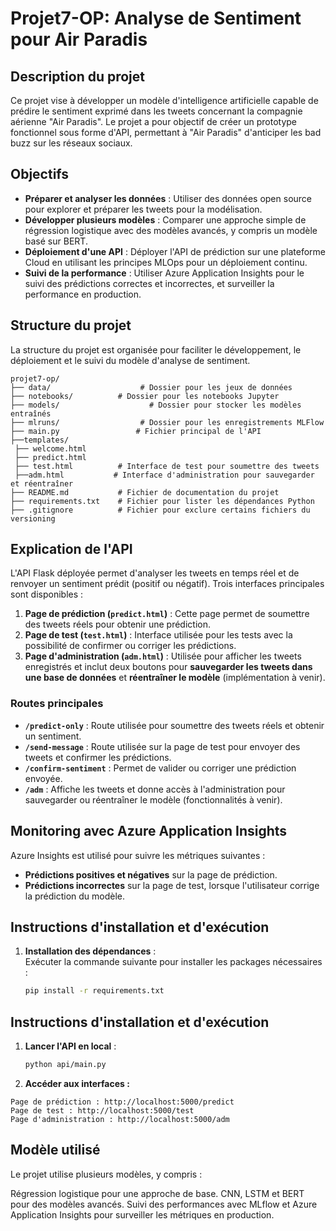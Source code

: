 # Projet7-OP: Analyse de Sentiment pour Air Paradis

## Description du projet

Ce projet vise à développer un modèle d'intelligence artificielle capable de prédire le sentiment exprimé dans les tweets concernant la compagnie aérienne "Air Paradis". Le projet a pour objectif de créer un prototype fonctionnel sous forme d'API, permettant à "Air Paradis" d'anticiper les bad buzz sur les réseaux sociaux.

## Objectifs

- **Préparer et analyser les données** : Utiliser des données open source pour explorer et préparer les tweets pour la modélisation.
- **Développer plusieurs modèles** : Comparer une approche simple de régression logistique avec des modèles avancés, y compris un modèle basé sur BERT.
- **Déploiement d'une API** : Déployer l'API de prédiction sur une plateforme Cloud en utilisant les principes MLOps pour un déploiement continu.
- **Suivi de la performance** : Utiliser Azure Application Insights pour le suivi des prédictions correctes et incorrectes, et surveiller la performance en production.

## Structure du projet

La structure du projet est organisée pour faciliter le développement, le déploiement et le suivi du modèle d'analyse de sentiment.



```plaintext
projet7-op/ 
├── data/ 			   	     # Dossier pour les jeux de données 
├── notebooks/ 	     	# Dossier pour les notebooks Jupyter 
├── models/ 			       # Dossier pour stocker les modèles entraînés 
├── mlruns/ 		  	     # Dossier pour les enregistrements MLFlow 
├── main.py 		       	# Fichier principal de l'API 
├──templates/ 
 ├── welcome.html 
 ├── predict.html 
 ├── test.html 	     	# Interface de test pour soumettre des tweets 
 ├──adm.html           # Interface d'administration pour sauvegarder et réentraîner 
├── README.md 	        # Fichier de documentation du projet 
├── requirements.txt 	# Fichier pour lister les dépendances Python 
├── .gitignore 	     	# Fichier pour exclure certains fichiers du versioning
```

## Explication de l'API

L'API Flask déployée permet d'analyser les tweets en temps réel et de renvoyer un sentiment prédit (positif ou négatif). Trois interfaces principales sont disponibles :
1. **Page de prédiction (`predict.html`)** : Cette page permet de soumettre des tweets réels pour obtenir une prédiction.
2. **Page de test (`test.html`)** : Interface utilisée pour les tests avec la possibilité de confirmer ou corriger les prédictions.
3. **Page d'administration (`adm.html`)** : Utilisée pour afficher les tweets enregistrés et inclut deux boutons pour **sauvegarder les tweets dans une base de données** et **réentraîner le modèle** (implémentation à venir).

### Routes principales

- **`/predict-only`** : Route utilisée pour soumettre des tweets réels et obtenir un sentiment.
- **`/send-message`** : Route utilisée sur la page de test pour envoyer des tweets et confirmer les prédictions.
- **`/confirm-sentiment`** : Permet de valider ou corriger une prédiction envoyée.
- **`/adm`** : Affiche les tweets et donne accès à l'administration pour sauvegarder ou réentraîner le modèle (fonctionnalités à venir).

## Monitoring avec Azure Application Insights

Azure Insights est utilisé pour suivre les métriques suivantes :
- **Prédictions positives et négatives** sur la page de prédiction.
- **Prédictions incorrectes** sur la page de test, lorsque l'utilisateur corrige la prédiction du modèle.

## Instructions d'installation et d'exécution

1. **Installation des dépendances** :  
   Exécuter la commande suivante pour installer les packages nécessaires :
   ```bash
   pip install -r requirements.txt
   ```
## Instructions d'installation et d'exécution

1. **Lancer l'API en local** :
   ```bash
   python api/main.py
   ```
2. **Accéder aux interfaces :**

```plaintext
Page de prédiction : http://localhost:5000/predict
Page de test : http://localhost:5000/test
Page d'administration : http://localhost:5000/adm
```
## Modèle utilisé

Le projet utilise plusieurs modèles, y compris :

Régression logistique pour une approche de base.
CNN, LSTM et BERT pour des modèles avancés.
Suivi des performances avec MLflow et Azure Application Insights pour surveiller les métriques en production.
